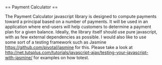 == Payment Calculator ==

The Payment Calculator javascript library is designed to compute payments toward a principal based on a number of payments.  It will be used in an application where end-users will help customers to determine a payment plan for a given balance.  Ideally, the library itself should use pure javascript, with as few external dependencies as possible. I would also like to use some sort of a testing framework such as Jasmine https://github.com/pivotal/jasmine for this.  Please take a look at http://net.tutsplus.com/tutorials/javascript-ajax/testing-your-javascript-with-jasmine/ for examples on how totest.




